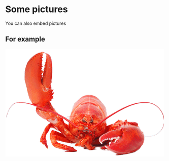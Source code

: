 # Some pictures
You can also embed pictures

## For example

![A waving lobster](media/lobster.png)
